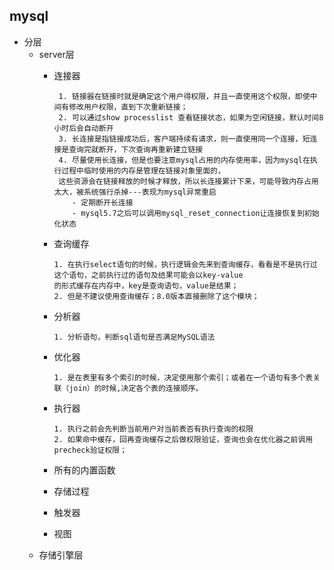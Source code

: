 ## mysql

- 分层
   - server层
      - 连接器
      
             1. 链接器在链接时就是确定这个用户得权限，并且一直使用这个权限，即使中间有修改用户权限，直到下次重新链接；
             2. 可以通过show processlist 查看链接状态，如果为空闲链接，默认时间8小时后会自动断开
             3. 长连接是指链接成功后，客户端持续有请求，则一直使用同一个连接，短连接是查询完就断开，下次查询再重新建立链接
             4. 尽量使用长连接，但是也要注意mysql占用的内存使用率，因为mysql在执行过程中临时使用的内存是管理在链接对象里面的，
             这些资源会在链接释放的时候才释放，所以长连接累计下来，可能导致内存占用太大，被系统强行杀掉---表现为mysql异常重启
                - 定期断开长连接
                - mysql5.7之后可以调用mysql_reset_connection让连接恢复到初始化状态
      - 查询缓存
      
            1. 在执行select语句的时候，执行逻辑会先来到查询缓存，看看是不是执行过这个语句，之前执行过的语句及结果可能会以key-value
            的形式缓存在内存中，key是查询语句，value是结果；
            2. 但是不建议使用查询缓存；8.0版本直接删除了这个模块；
      - 分析器
      
            1. 分析语句，判断sql语句是否满足MySQL语法
      - 优化器
      
            1. 是在表里有多个索引的时候，决定使用那个索引；或者在一个语句有多个表关联（join）的时候,决定各个表的连接顺序。
      - 执行器
      
            1. 执行之前会先判断当前用户对当前表否有执行查询的权限
            2. 如果命中缓存，回再查询缓存之后做权限验证，查询也会在优化器之前调用precheck验证权限；
      - 所有的内置函数
      - 存储过程
      - 触发器
      - 视图
   - 存储引擎层